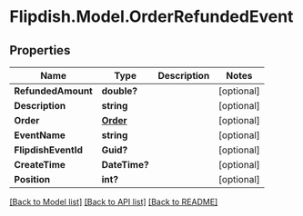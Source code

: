 # Flipdish.Model.OrderRefundedEvent
## Properties

Name | Type | Description | Notes
------------ | ------------- | ------------- | -------------
**RefundedAmount** | **double?** |  | [optional] 
**Description** | **string** |  | [optional] 
**Order** | [**Order**](Order.md) |  | [optional] 
**EventName** | **string** |  | [optional] 
**FlipdishEventId** | **Guid?** |  | [optional] 
**CreateTime** | **DateTime?** |  | [optional] 
**Position** | **int?** |  | [optional] 

[[Back to Model list]](../README.md#documentation-for-models) [[Back to API list]](../README.md#documentation-for-api-endpoints) [[Back to README]](../README.md)

